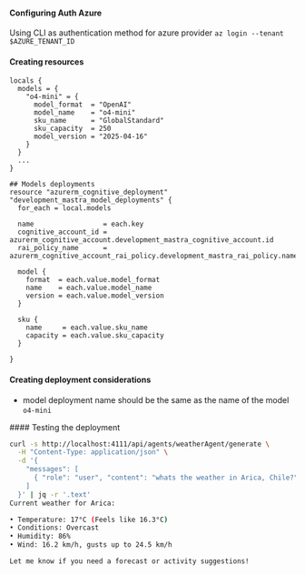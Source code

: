 
#### Configuring Auth Azure

Using CLI as authentication method for azure provider
`az login --tenant $AZURE_TENANT_ID`

#### Creating resources

```hcl
locals {
  models = {
    "o4-mini" = {
      model_format  = "OpenAI"
      model_name    = "o4-mini"
      sku_name      = "GlobalStandard"
      sku_capacity  = 250
      model_version = "2025-04-16"
    }
  }
  ...
}

## Models deployments
resource "azurerm_cognitive_deployment" "development_mastra_model_deployments" {
  for_each = local.models

  name                 = each.key
  cognitive_account_id = azurerm_cognitive_account.development_mastra_cognitive_account.id
  rai_policy_name      = azurerm_cognitive_account_rai_policy.development_mastra_rai_policy.name

  model {
    format  = each.value.model_format
    name    = each.value.model_name
    version = each.value.model_version
  }

  sku {
    name     = each.value.sku_name
    capacity = each.value.sku_capacity
  }

}
```

#### Creating deployment considerations
 - model deployment name should be the same as the name of the model `o4-mini`


#### Testing the deployment
```bash
curl -s http://localhost:4111/api/agents/weatherAgent/generate \
  -H "Content-Type: application/json" \
  -d '{
    "messages": [
      { "role": "user", "content": "whats the weather in Arica, Chile?" }
    ]
  }' | jq -r '.text'
Current weather for Arica:

• Temperature: 17°C (Feels like 16.3°C)  
• Conditions: Overcast  
• Humidity: 86%  
• Wind: 16.2 km/h, gusts up to 24.5 km/h  

Let me know if you need a forecast or activity suggestions!
```